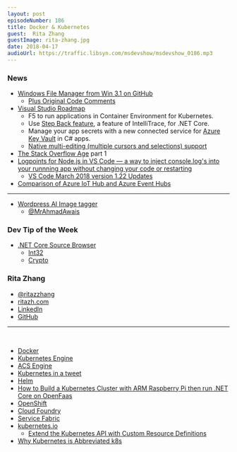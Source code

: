 ```yaml
---
layout: post
episodeNumber: 186
title: Docker & Kubernetes
guest:  Rita Zhang
guestImage: rita-zhang.jpg
date: 2018-04-17
audioUrl: https://traffic.libsyn.com/msdevshow/msdevshow_0186.mp3
--- 
```


### News

 - [Windows File Manager from Win 3.1 on GitHub](https://github.com/Microsoft/winfile)
    - [Plus Original Code Comments](https://github.com/Microsoft/winfile/blob/master/src/winfile.c#L986)
 - [Visual Studio Roadmap](https://docs.microsoft.com/en-us/visualstudio/productinfo/vs2018-roadmap)
    - F5 to run applications in Container Environment for Kubernetes.
    - Use [Step Back feature](https://docs.microsoft.com/visualstudio/debugger/how-to-use-intellitrace-step-back), a feature of IntelliTrace, for .NET Core.
    - Manage your app secrets with a new connected service for [Azure Key Vault](https://docs.microsoft.com/azure/key-vault/) in C# apps.
    - [Native multi-editing (multiple cursors and selections) support](https://visualstudio.uservoice.com/forums/121579-visual-studio-ide/suggestions/4408859-native-multi-editing-multiple-cursors-and-selecti)
 - [The Stack Overflow Age](https://www.joelonsoftware.com/2018/04/06/the-stack-overflow-age/) part 1
 - [Logpoints for Node.js in VS Code — a way to inject console.log's into your runnning app without changing your code or restarting](https://twitter.com/auchenberg/status/983396137007656960)
    - [VS Code March 2018 version 1.22 Updates](https://code.visualstudio.com/updates/v1_22#_logpoints)
 - [Comparison of Azure IoT Hub and Azure Event Hubs](https://docs.microsoft.com/en-us/azure/iot-hub/iot-hub-compare-event-hubs)

---------------------------------------------------------------------

 - [Wordpress AI Image tagger ](https://youtu.be/Dv_qJhn8KM4)
    - [@MrAhmadAwais](https://twitter.com/MrAhmadAwais/status/984564955176493057)

### Dev Tip of the Week

 - [.NET Core Source Browser ](https://source.dot.net/)
    - [Int32](https://source.dot.net/#System.Private.CoreLib/shared/System/Int32.cs,225942ed7b7a3252)
    - [Crypto](https://source.dot.net/#System.Security.Cryptography.ProtectedData/System/Security/Cryptography/ProtectedData.cs)

### Rita Zhang

 - [@ritazzhang](https://twitter.com/ritazzhang)
 - [ritazh.com](https://ritazh.com/)
 - [LinkedIn](https://www.linkedin.com/in/ritazhang/)
 - [GitHub](https://github.com/ritazh)

--------------------------------------------------------------------
 
 - [Docker](https://www.docker.com/)
 - [Kubernetes Engine](https://cloud.google.com/kubernetes-engine/)
 - [ACS Engine](https://github.com/Azure/acs-engine)
 - [Kubernetes in a tweet](https://twitter.com/ytechie/status/956749554140852225)
 - [Helm](https://docs.helm.sh/using_helm/)
 - [How to Build a Kubernetes Cluster with ARM Raspberry Pi then run .NET Core on OpenFaas](https://www.hanselman.com/blog/HowToBuildAKubernetesClusterWithARMRaspberryPiThenRunNETCoreOnOpenFaas.aspx)
 - [OpenShift](https://www.openshift.com/)
 - [Cloud Foundry](https://www.cloudfoundry.org/)
 - [Service Fabric](https://azure.microsoft.com/en-us/services/service-fabric/)
 - [kubernetes.io](https://kubernetes.io)
    - [Extend the Kubernetes API with Custom Resource Definitions](https://kubernetes.io/docs/tasks/access-kubernetes-api/extend-api-custom-resource-definitions/)
 - [Why Kubernetes is Abbreviated k8s](https://medium.com/@rothgar/why-kubernetes-is-abbreviated-k8s-905289405a3c)
